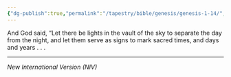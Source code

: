 ```yaml
---
{"dg-publish":true,"permalink":"/tapestry/bible/genesis/genesis-1-14/","title":"Genesis 1:14","tags":["bible-verse","bible-verse"],"dgHomeLink":true,"dgShowLocalGraph":true,"dgEnableSearch":true}
---
```


And God said, “Let there be lights in the vault of the sky to separate the day from the night, and let them serve as signs to mark sacred times, and days and years . . . 

---
*New International Version (NIV)*